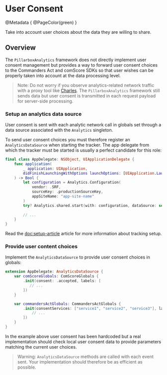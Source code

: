 # User Consent

@Metadata {
    @PageColor(green)
}

Take into account user choices about the data they are willing to share.

## Overview

The ``PillarboxAnalytics`` framework does not directly implement user consent management but provides a way to forward user consent choices to the Commanders Act and comScore SDKs so that user wishes can be properly taken into account at the data processing level.

> Note: Do not worry if you observe analytics-related network traffic with a proxy tool like [Charles](https://www.charlesproxy.com). The ``PillarboxAnalytics`` framework still sends data but user consent is transmitted in each request payload for server-side processing.

### Setup an analytics data source

User consent is sent with each analytic network call in globals set through a data source associated with the ``Analytics`` singleton.

To send user consent choices you must therefore register an ``AnalyticsDataSource`` when starting the tracker. The app delegate from which the tracker must be started is usually a perfect candidate for this role:

```swift
final class AppDelegate: NSObject, UIApplicationDelegate {
    func application(
        _ application: UIApplication, 
        didFinishLaunchingWithOptions launchOptions: [UIApplication.LaunchOptionsKey: Any]? = nil
    ) -> Bool {
        let configuration = Analytics.Configuration(
            vendor: .SRF,
            sourceKey: .productionSourceKey,
            appSiteName: "app-site-name"
        )
        try? Analytics.shared.start(with: configuration, dataSource: self)
        
        // ...
    }
}
```

Read the <doc:setup-article> article for more information about tracking setup.

### Provide user content choices

Implement the ``AnalyticsDataSource`` to provide user consent choices in globals:

```swift
extension AppDelegate: AnalyticsDataSource {
    var comScoreGlobals: ComScoreGlobals {
        .init(consent: .accepted, labels: [
           // ...
        ])
    }

    var commandersActGlobals: CommandersActGlobals {
        .init(consentServices: ["service1", "service2", "service3"], labels: [
            // ...
        ])
    }
}
```

In the example above user consent has been hardcoded but a real implementation should check local user consent data to provide parameters matching the current user choices.

> Warning: ``AnalyticsDataSource`` methods are called with each event sent. Your implementation should therefore be as efficient as possible.

